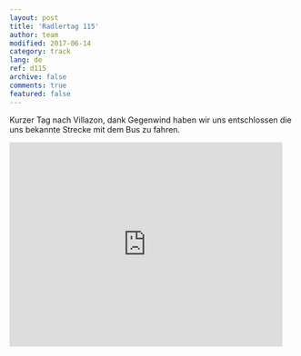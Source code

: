 ```yaml
---   
layout: post 
title: 'Radlertag 115'  
author: team 
modified: 2017-06-14
category: track 
lang: de 
ref: d115
archive: false 
comments: true 
featured: false 
--- 
```


 Kurzer Tag nach Villazon, dank Gegenwind haben wir uns entschlossen die uns bekannte Strecke mit dem Bus zu fahren. 

<iframe width='480' height='360' src='http://track-kit.net/maps_s3/?v=embed&track=240213.gpx' frameborder='0' allowfullscreen></iframe>